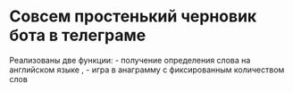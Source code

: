 # Совсем простенький черновик бота в телеграме 

Реализованы две функции: - получение определения слова на английском языке
                        , - игра в анаграмму с фиксированным количеством слов 
